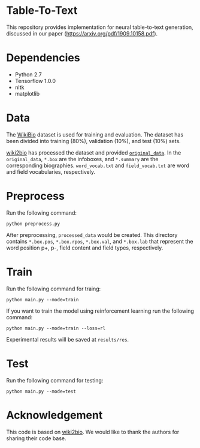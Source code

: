 # Table-To-Text
This repository provides implementation for neural table-to-text generation, discussed in our paper (https://arxiv.org/pdf/1909.10158.pdf).

# Dependencies
  - Python 2.7
  - Tensorflow 1.0.0
  - nltk
  - matplotlib

# Data
The [WikiBio](https://github.com/DavidGrangier/wikipedia-biography-dataset) dataset is used for training and evaluation. The dataset has been divided into training (80%), validation (10%), and test (10%) sets.

[wiki2bio](https://github.com/tyliupku/wiki2bio) has processed the dataset and provided [`original_data`](https://drive.google.com/file/d/15AV8LeWY3nzCKb8RRbM8kwHAp_DUZ5gf/view?usp=sharing). In the `original_data`, `*.box` are the infoboxes, and `*.summary` are the corresponding biographies. `word_vocab.txt` and `field_vocab.txt` are word and field vocabularies, respectively. 

# Preprocess
Run the following command:
```
python preprocess.py
```

After preprocessing, `processed_data` would be created. This directory contains `*.box.pos`, `*.box.rpos`, `*.box.val`, and `*.box.lab` that represent the word position p+, p-, field content and field types, respectively.

# Train
Run the following command for traing:
```
python main.py --mode=train
```

If you want to train the model using reinforcement learning run the following command:
```
python main.py --mode=train --loss=rl
```

Experimental results will be saved at `results/res`.

# Test
Run the following command for testing:
```
python main.py --mode=test
```

# Acknowledgement
This code is based on [wiki2bio](https://github.com/tyliupku/wiki2bio). We would like to thank the authors for sharing their code base.